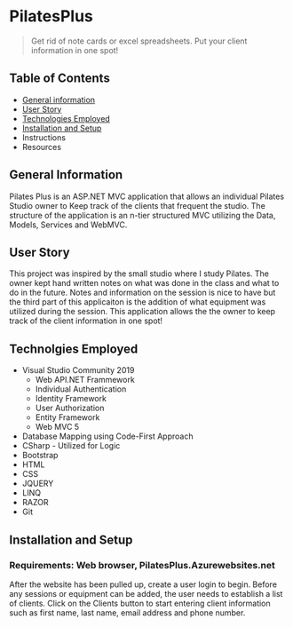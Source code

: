 # PilatesPlus   
 >Get rid of note cards or excel spreadsheets.  Put your client information in one spot!  
## Table of Contents
* [General information](#general-info)
* [User Story](#user-story)
* [Technologies Employed](#technologies-used)
* [Installation and Setup](Installation-amdnd-setup)
* Instructions
* Resources
## General Information  
Pilates Plus is an ASP.NET MVC application that allows an individual Pilates Studio owner to Keep track of the clients that frequent the studio. The structure
of the application is an n-tier structured MVC utilizing the Data, Models, Services and WebMVC.  
## User Story  
This project was inspired by the small studio where I study Pilates.  The owner kept hand written notes on what was done in the class and what to do in the future. Notes and information on the session is nice to have but the third part of this applicaiton is the addition of what equipment was utilized 
during the session. This application allows the the owner to keep track of the client information in one spot!   
## Technolgies Employed  
 * Visual Studio Community 2019
   * Web API.NET Frammework
   * Individual Authentication
   * Identity Framework
   * User Authorization
   * Entity Framework
   * Web MVC 5
  * Database Mapping using Code-First Approach
  * CSharp - Utilized for Logic 
  * Bootstrap
  * HTML
  * CSS
  * JQUERY
  * LINQ
  * RAZOR
  * Git  
 ## Installation and Setup  
 ### Requirements: Web browser, PilatesPlus.Azurewebsites.net  
After the website has been pulled up, create a user login to begin.  Before any sessions or equipment can be added, the user needs to establish a list of clients. Click on the Clients button to start entering client information such as first name, last name, email address and phone number.  
 
   
  

  
